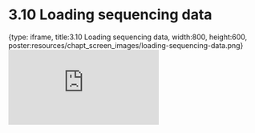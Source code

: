 # 3.10 Loading sequencing data
 
{type: iframe, title:3.10 Loading sequencing data, width:800, height:600, poster:resources/chapt_screen_images/loading-sequencing-data.png}
![](https://stephaniemyan.github.io/hgv_modules/no_toc/loading-sequencing-data.html)
 

 
